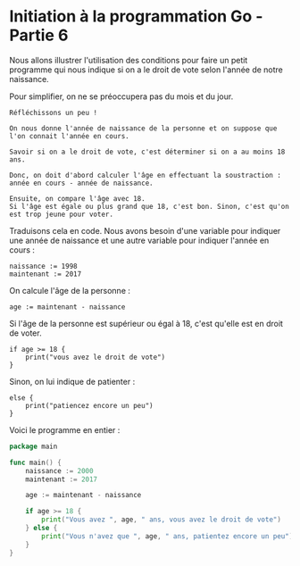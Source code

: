 # Initiation à la programmation Go - Partie 6

Nous allons illustrer l'utilisation des conditions pour faire un petit programme qui nous indique si on a le droit de vote selon l'année de notre naissance. 

Pour simplifier, on ne se préoccupera pas du mois et du jour.

```
Réfléchissons un peu !

On nous donne l'année de naissance de la personne et on suppose que l'on connait l'année en cours.

Savoir si on a le droit de vote, c'est déterminer si on a au moins 18 ans. 

Donc, on doit d'abord calculer l'âge en effectuant la soustraction : année en cours - année de naissance.

Ensuite, on compare l'âge avec 18. 
Si l'âge est égale ou plus grand que 18, c'est bon. Sinon, c'est qu'on est trop jeune pour voter.
```

Traduisons cela en code. Nous avons besoin d'une variable pour indiquer une année de naissance et une autre variable pour indiquer l'année en cours :

```
naissance := 1998
maintenant := 2017
```

On calcule l'âge de la personne :

```
age := maintenant - naissance
```

Si l'âge de la personne est supérieur ou égal à 18, c'est qu'elle est en droit de voter. 

```
if age >= 18 {
    print("vous avez le droit de vote")
}
```

Sinon, on lui indique de patienter :

```
else {
    print("patiencez encore un peu")
}
```

Voici le programme en entier :

```go
package main

func main() {
    naissance := 2000
    maintenant := 2017

    age := maintenant - naissance

    if age >= 18 {
        print("Vous avez ", age, " ans, vous avez le droit de vote")
    } else {
        print("Vous n'avez que ", age, " ans, patientez encore un peu")
    }
}

```

